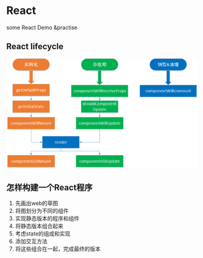 # React
some React Demo &practise

## React lifecycle
![ajs-life](./READMEResource/ajs-life.png)

## 怎样构建一个React程序
1. 先画出web的草图
2. 将图划分为不同的组件
3. 实现静态版本的程序和组件
4. 将静态版本组合起来
5. 考虑state的组成和实现
6. 添加交互方法
7. 将这些组合在一起，完成最终的版本

